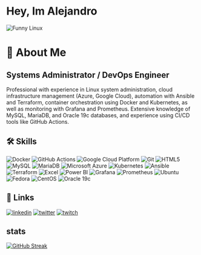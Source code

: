 
# Hey, Im Alejandro
![Funny Linux]([https://i.pinimg.com/originals/75/87/df/7587df77ef521cf98057d0028ee983f1.gif](https://i.pinimg.com/736x/81/29/92/812992f44a2cd6e6787b8b61209abf48.jpg))

# 🚀 About Me
## Systems Administrator / DevOps Engineer

Professional with experience in Linux system administration, cloud infrastructure management (Azure, Google Cloud), automation with Ansible and Terraform, container orchestration using Docker and Kubernetes, as well as monitoring with Grafana and Prometheus. Extensive knowledge of MySQL, MariaDB, and Oracle 19c databases, and experience using CI/CD tools like GitHub Actions.




## 🛠 Skills

![Docker](https://img.shields.io/badge/Docker-2496ED?style=for-the-badge&logo=docker&logoColor=white) 
![GitHub Actions](https://img.shields.io/badge/GitHub_Actions-2088FF?style=for-the-badge&logo=githubactions&logoColor=white) 
![Google Cloud Platform](https://img.shields.io/badge/Google_Cloud-4285F4?style=for-the-badge&logo=googlecloud&logoColor=white) 
![Git](https://img.shields.io/badge/Git-F05032?style=for-the-badge&logo=git&logoColor=white) 
![HTML5](https://img.shields.io/badge/HTML5-E34F26?style=for-the-badge&logo=html5&logoColor=white) 
![MySQL](https://img.shields.io/badge/MySQL-4479A1?style=for-the-badge&logo=mysql&logoColor=white) 
![MariaDB](https://img.shields.io/badge/MariaDB-003545?style=for-the-badge&logo=mariadb&logoColor=white) 
![Microsoft Azure](https://img.shields.io/badge/Azure-007FFF?style=for-the-badge&logo=microsoftazure&logoColor=white) 
![Kubernetes](https://img.shields.io/badge/Kubernetes-326CE5?style=for-the-badge&logo=kubernetes&logoColor=white) 
![Ansible](https://img.shields.io/badge/Ansible-EE0000?style=for-the-badge&logo=ansible&logoColor=white) 
![Terraform](https://img.shields.io/badge/Terraform-7B42BC?style=for-the-badge&logo=terraform&logoColor=white) 
![Excel](https://img.shields.io/badge/Microsoft_Excel-217346?style=for-the-badge&logo=microsoft-excel&logoColor=white) 
![Power BI](https://img.shields.io/badge/Power_BI-F2C811?style=for-the-badge&logo=power-bi&logoColor=black) 
![Grafana](https://img.shields.io/badge/Grafana-F46800?style=for-the-badge&logo=grafana&logoColor=white) 
![Prometheus](https://img.shields.io/badge/Prometheus-E6522C?style=for-the-badge&logo=prometheus&logoColor=white) 
![Ubuntu](https://img.shields.io/badge/Ubuntu-E95420?style=for-the-badge&logo=ubuntu&logoColor=white) 
![Fedora](https://img.shields.io/badge/Fedora-294172?style=for-the-badge&logo=fedora&logoColor=white) 
![CentOS](https://img.shields.io/badge/CentOS-262577?style=for-the-badge&logo=centos&logoColor=white) 
![Oracle 19c](https://img.shields.io/badge/Oracle_19c-F80000?style=for-the-badge&logo=oracle&logoColor=white)

## 🔗 Links

[![linkedin](https://img.shields.io/badge/linkedin-0A66C2?style=for-the-badge&logo=linkedin&logoColor=white)](https://www.linkedin.com/in/alejandro-beiroa-muñoz/)
[![twitter](https://img.shields.io/badge/twitter-1DA1F2?style=for-the-badge&logo=twitter&logoColor=white)](https://x.com/Srbeiroa/)
[![twitch](https://img.shields.io/badge/twitch-9146FF?style=for-the-badge&logo=twitch&logoColor=white)](https://www.twitch.tv/chukuluntv)



## stats


[![GitHub Streak](https://github-readme-streak-stats.herokuapp.com?user=Chukulun&theme=taiga&border_radius=5.5&date_format=j%20M%5B%20Y%5D&mode=weekly)](https://git.io/streak-stats)

